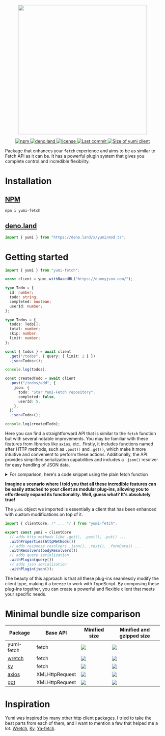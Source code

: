 <p align="center">
    <img src="https://svgshare.com/i/tf_.svg" align="center" width="420px">
</p>

<p align="center">
  <a href="https://www.npmjs.com/package/yumi-fetch">
    <img alt="npm" src="https://img.shields.io/npm/v/yumi-fetch?color=FF3797&label=npm">
  </a>
  <a href="https://deno.land/x/yumi">
    <img alt="deno.land" src="https://img.shields.io/github/v/tag/MellKam/yumi-fetch?color=FF3797&label=deno.land%2Fx&logo=deno">
  </a>
  <a href="https://github.com/MellKam/yumi-fetch/blob/main/LICENSE">
    <img alt="license" src="https://img.shields.io/github/license/MellKam/yumi-fetch?color=FF3797">
  </a>
  <a href="https://github.com/MellKam/soundify/commits/main">
    <img src="https://img.shields.io/github/last-commit/MellKam/yumi-fetch?color=FF3797" alt="Last commit" />
  </a>
  <a href="https://bundlejs.com/?q=yumi-fetch&treeshake=%5B%7B+yumi+%7D%5D">
    <img src="https://deno.bundlejs.com/?q=yumi-fetch&treeshake=[{+yumi+}]&badge=minified&color=FF3797" alt="Size of yumi client">
  </a>
</p>

Package that enhances your `fetch` experience and aims to be as similar to Fetch
API as it can be. It has a powerful plugin system that gives you complete
control and incredible flexibility.

# Installation

## [NPM](https://www.npmjs.com/package/yumi-fetch)

```bash
npm i yumi-fetch
```

## [deno.land](https://deno.land/x/yumi)

```ts
import { yumi } from "https://deno.land/x/yumi/mod.ts";
```

# Getting started

```ts
import { yumi } from "yumi-fetch";

const client = yumi.withBaseURL("https://dummyjson.com/");

type Todo = {
  id: number;
  todo: string;
  completed: boolean;
  userId: number;
};

type Todos = {
  todos: Todo[];
  total: number;
  skip: number;
  limit: number;
};

const { todos } = await client
  .get("/todos", { query: { limit: 2 } })
  .json<Todos>();

console.log(todos);

const createdTodo = await client
  .post("/todos/add", {
    json: {
      todo: "Star Yumi-Fetch repository",
      completed: false,
      userId: 5,
    },
  })
  .json<Todo>();

console.log(createdTodo);
```

Here you can find a straightforward API that is similar to the `fetch` function but with several notable improvements. You may be familiar with these features from libraries like `axios`, etc.. Firstly, it includes functions named after HTTP methods, such as `.post()` and `.get()`, which make it more intuitive and convenient to perform these actions. Additionally, the API provides simplified serialization capabilities and includes a `.json()` resolver for easy handling of JSON data.

<details>
  <summary>For comparison, here's a code snippet using the plain fetch function</summary>
  
  ```ts
  type Todo = {
    id: number;
    todo: string;
    completed: boolean;
    userId: number;
  };

  type Todos = {
    todos: Todo[];
    total: number;
    skip: number;
    limit: number;
  };

  const res = await fetch("https://dummyjson.com/todos?limit=2", 
    { 
      headers: { "Accept": "application/json" } 
    }
  );
  if (!res.ok) throw new Error(await res.text());
  const { todos } = (await res.json()) as Todos;

  console.log(todos);

  const res2 = await fetch("https://dummyjson.com/todos/add", 
    { 
      method: "POST",
      headers: { 
        "Accept": "application/json", 
        "Content-Type": "application/json" 
      },
      body: JSON.stringify({
        todo: "Star Yumi-Fetch repository",
        completed: false,
        userId: 5,
      }) 
    }
  );

  if (!res2.ok) throw new Error(await res.text());
  const createdTodo = (await res2.json()) as Todo;

  console.log(createdTodo);
  ```
</details>



__Imagine a scenario where I told you that all these incredible features can be easily attached to your client as modular plug-ins, allowing you to effortlessly expand its functionality. Well, guess what? It's absolutely true!__

The `yumi` object we imported is essentially a client that has been enhanced with custom modifications on top of it.

```ts
import { clientCore, /* ... */ } from "yumi-fetch";

export const yumi = clientCore
  // adds http methods like .get(), .post(), .put() ...
  .withProperties(httpMethods()) 
  // adds response resolvers .json(), .text(), .formData() ...
  .withResolvers(bodyResolvers())
  // adds query serialization
  .withPlugin(query())
  // adds json serialization
  .withPlugin(json());
```

The beauty of this approach is that all these plug-ins seamlessly modify the client type, making it a breeze to work with TypeScript. By composing these plug-ins together, you can create a powerful and flexible client that meets your specific needs.

# Minimal bundle size comparison

| Package | Base API | Minified size | Minified and gzipped size |
| --- | --- | --- | --- |
| yumi-fetch | fetch | <a href="https://bundlejs.com/?q=yumi-fetch&treeshake=%5B%7Byumi%7D%5D" alt="Minified size badge from bundlejs.com"><img src="https://deno.bundlejs.com/?q=yumi-fetch&treeshake=[{yumi}]&badge=minified" /></a> | <a href="https://bundlejs.com/?q=yumi-fetch&treeshake=%5B%7Byumi%7D%5D" alt="Minified and gripped size badge from bundlejs.com"><img src="https://deno.bundlejs.com/?q=yumi-fetch&treeshake=[{yumi}]&badge=" /></a> |
| <a href="https://github.com/elbywan/wretch">wretch</a> | fetch | <a href="https://bundlejs.com/?q=wretch&treeshake=%5B%7Bdefault+as+wretch%7D%5D" alt="Minified size badge from bundlejs.com"><img src="https://deno.bundlejs.com/?q=wretch&treeshake=[{default+as+wretch}]&badge=minified" /></a> | <a href="https://bundlejs.com/?q=wretch&treeshake=%5B%7Bdefault+as+wretch%7D%5D" alt="Minified and gripped size badge from bundlejs.com"><img src="https://deno.bundlejs.com/?q=wretch&treeshake=[{default+as+wretch}]&badge=" /></a> |
| <a href="https://github.com/sindresorhus/ky">ky</a> | fetch | <a href="https://bundlejs.com/?q=ky&treeshake=%5B%7Bdefault+as+ky%7D%5D" alt="Minified size badge from bundlejs.com"><img src="https://deno.bundlejs.com/?q=ky&treeshake=[{default+as+ky}]&badge=minified" /></a> | <a href="https://bundlejs.com/?q=ky&treeshake=%5B%7Bdefault+as+ky%7D%5D" alt="Minified and gripped size badge from bundlejs.com"><img src="https://deno.bundlejs.com/?q=ky&treeshake=[{default+as+ky}]&badge=" /></a> |
| <a href="https://github.com/axios/axios">axios</a> | XMLHttpRequest | <a href="https://bundlejs.com/?q=axios&treeshake=%5B%7Baxios%7D%5D" alt="Minified size badge from bundlejs.com"><img src="https://deno.bundlejs.com/?q=axios&treeshake=[{axios}]&badge=minified" /></a> | <a href="https://bundlejs.com/?q=axios&treeshake=%5B%7Baxios%7D%5D" alt="Minified and gripped size badge from bundlejs.com"><img src="https://deno.bundlejs.com/?q=axios&treeshake=[{axios}]&badge=" /></a> |
| <a href="https://github.com/sindresorhus/got">got</a> | XMLHttpRequest | <a href="https://bundlejs.com/?q=got&treeshake=%5B%7Bdefault+as+got%7D%5D" alt="Minified size badge from bundlejs.com"><img src="https://deno.bundlejs.com/?q=got&treeshake=[{default+as+got}]&badge=minified" /></a> | <a href="https://bundlejs.com/?q=got&treeshake=%5B%7Bdefault+as+got%7D%5D" alt="Minified and gripped size badge from bundlejs.com"><img src="https://deno.bundlejs.com/?q=got&treeshake=[{default+as+got}]&badge=" /></a> |

# Inspiration

Yumi was inspired by many other http client packages. I tried to take the best parts from each of them, and I want to mention a few that helped me a lot. [Wretch](https://github.com/elbywan/wretch), [Ky](https://github.com/sindresorhus/ky), [Ya-fetch](https://github.com/exah/ya-fetch).

